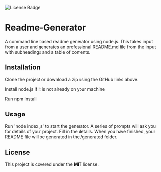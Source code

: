 ![License Badge](https://img.shields.io/badge/license-MIT-brightgreen)

# Readme-Generator

A command line based readme generator using node.js. This takes input from a user and generates an professional README.md file from the input with subheadings and a table of contents.

## Installation

Clone the project or download a zip using the GitHub links above. 

Install node.js if it is not already on your machine

Run npm install 

## Usage

Run 'node index.js' to start the generator.
A series of prompts will ask you for details of your project. Fill in the details.
When you have finished, your README file will be generated in the /generated folder.

## License

This project is covered under the **MIT** license.



